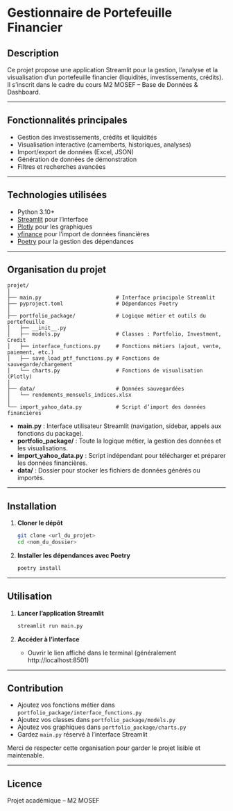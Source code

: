 # Gestionnaire de Portefeuille Financier

## Description

Ce projet propose une application Streamlit pour la gestion, l’analyse et la visualisation d’un portefeuille financier (liquidités, investissements, crédits).  
Il s’inscrit dans le cadre du cours M2 MOSEF – Base de Données & Dashboard.

---

## Fonctionnalités principales

- Gestion des investissements, crédits et liquidités
- Visualisation interactive (camemberts, historiques, analyses)
- Import/export de données (Excel, JSON)
- Génération de données de démonstration
- Filtres et recherches avancées

---

## Technologies utilisées

- Python 3.10+
- [Streamlit](https://streamlit.io/) pour l’interface
- [Plotly](https://plotly.com/python/) pour les graphiques
- [yfinance](https://github.com/ranaroussi/yfinance) pour l’import de données financières
- [Poetry](https://python-poetry.org/) pour la gestion des dépendances

---

## Organisation du projet

```
projet/
│
├── main.py                        # Interface principale Streamlit
├── pyproject.toml                 # Dépendances Poetry
│
├── portfolio_package/             # Logique métier et outils du portefeuille
│   ├── __init__.py
│   ├── models.py                  # Classes : Portfolio, Investment, Credit
│   ├── interface_functions.py     # Fonctions métiers (ajout, vente, paiement, etc.)
│   ├── save_load_ptf_functions.py # Fonctions de sauvegarde/chargement
│   └── charts.py                  # Fonctions de visualisation (Plotly)
│
├── data/                          # Données sauvegardées
│   └── rendements_mensuels_indices.xlsx
│
└── import_yahoo_data.py           # Script d’import des données financières
```

- **main.py** : Interface utilisateur Streamlit (navigation, sidebar, appels aux fonctions du package).
- **portfolio_package/** : Toute la logique métier, la gestion des données et les visualisations.
- **import_yahoo_data.py** : Script indépendant pour télécharger et préparer les données financières.
- **data/** : Dossier pour stocker les fichiers de données générés ou importés.

---

## Installation

1. **Cloner le dépôt**
    ```bash
    git clone <url_du_projet>
    cd <nom_du_dossier>
    ```

2. **Installer les dépendances avec Poetry**
    ```bash
    poetry install
    ```
---

## Utilisation

1. **Lancer l’application Streamlit**
    ```bash
    streamlit run main.py
    ```

2. **Accéder à l’interface**
    - Ouvrir le lien affiché dans le terminal (généralement http://localhost:8501)

---

## Contribution

- Ajoutez vos fonctions métier dans `portfolio_package/interface_functions.py`
- Ajoutez vos classes dans `portfolio_package/models.py`
- Ajoutez vos graphiques dans `portfolio_package/charts.py`
- Gardez `main.py` réservé à l’interface Streamlit

Merci de respecter cette organisation pour garder le projet lisible et maintenable.

---

## Licence

Projet académique – M2 MOSEF